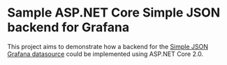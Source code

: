 # Sample ASP.NET Core Simple JSON backend for Grafana

This project aims to demonstrate how a backend for the [Simple JSON Grafana datasource](https://github.com/grafana/simple-json-datasource) could be implemented using ASP.NET Core 2.0.

